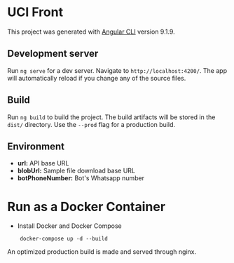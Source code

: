 # UCI Front

This project was generated with [Angular CLI](https://github.com/angular/angular-cli) version 9.1.9.

## Development server

Run `ng serve` for a dev server. Navigate to `http://localhost:4200/`. The app will automatically reload if you change any of the source files.

## Build

Run `ng build` to build the project. The build artifacts will be stored in the `dist/` directory. Use the `--prod` flag for a production build.

## Environment
* **url:** API base URL 
* **blobUrl:** Sample file download base URL
* **botPhoneNumber:** Bot's Whatsapp number

# Run as a Docker Container

* Install Docker and Docker Compose 

```
    docker-compose up -d --build
```

An optimized production build is made and served through nginx. 